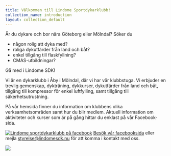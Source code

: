 ```yaml
---
title: Välkommen till Lindome Sportdykarklubb!
collection_name: introduction
layout: collection_default
---
```

Är du dykare och bor nära Göteborg eller Mölndal?
Söker du

- någon rolig att dyka med?
- roliga dykutfärder från land och båt?
- enkel tillgång till flaskfyllning?
- CMAS-utbildningar?


Gå med i Lindome SDK!

Vi är en dykarklubb i Åby i Mölndal, där vi har vår klubbstuga. Vi erbjuder en trevlig gemenskap, dykträning, dykkurser, dykutfärder från land och båt, tillgång till kompressor för enkel luftfylling, samt tillgång till säkerhetsutrustning.

På vår hemsida finner du information om klubbens olika verksamhetsområden samt hur du blir medlem. Aktuell information om aktiviteter och kurser som är på gång hittar du enklast på vår Facebook-sida.

<a title="Lindome sportdykarklubb på facebook" href="https://www.facebook.com/LindomeSDK/" target="_blank" rel="noopener"><img src="{% link assets/img/f_logo_rgb_blue.svg %}" alt="Lindome sportdykarklubb på facebook" style="max-height: 17px; vertical-align: bottom;" /></a>&nbsp;<a href="https://www.facebook.com/LindomeSDK/">Besök vår facebooksida</a> eller mejla <styrelse@lindomesdk.nu> för att komma i kontakt med oss.

<img src="{% link assets/img/frontpage.png %}" />
